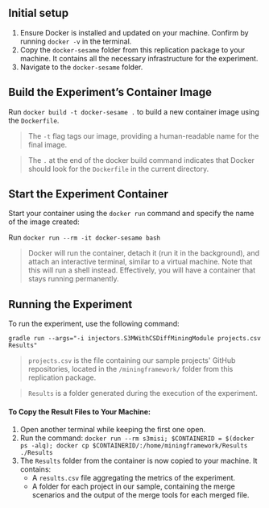 ## Initial setup

1. Ensure Docker is installed and updated on your machine. Confirm by running `docker -v` in the terminal.
2. Copy the `docker-sesame` folder from this replication package to your machine. It contains all the necessary infrastructure for the experiment.
3. Navigate to the `docker-sesame` folder.

## Build the Experiment’s Container Image

Run `docker build -t docker-sesame .` to build a new container image using the `Dockerfile`.

> The `-t` flag tags our image, providing a human-readable name for the final image.

> The `.` at the end of the docker build command indicates that Docker should look for the `Dockerfile` in the current directory.

## Start the Experiment Container

Start your container using the `docker run` command and specify the name of the image created:

Run `docker run --rm -it docker-sesame bash`

> Docker will run the container, detach it (run it in the background), and attach an interactive terminal, similar to a virtual machine. Note that this will run a shell instead. Effectively, you will have a container that stays running permanently.

## Running the Experiment

To run the experiment, use the following command:

`gradle run --args="-i injectors.S3MWithCSDiffMiningModule projects.csv Results"`

> `projects.csv` is the file containing our sample projects' GitHub repositories, located in the `/miningframework/` folder from this replication package.

> `Results` is a folder generated during the execution of the experiment.

#### To Copy the Result Files to Your Machine:

1. Open another terminal while keeping the first one open.
2. Run the command: `docker run --rm s3misi; $CONTAINERID = $(docker ps -alq); docker cp $CONTAINERID/:/home/miningframework/Results ./Results` 
3. The `Results` folder from the container is now copied to your machine. It contains:
   - A `results.csv` file aggregating the metrics of the experiment.
   - A folder for each project in our sample, containing the merge scenarios and the output of the merge tools for each merged file.
